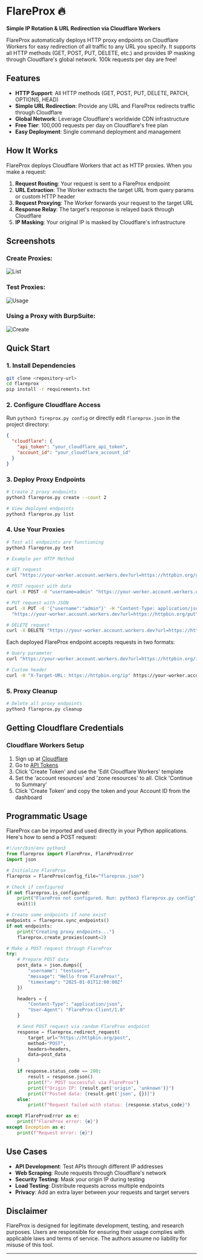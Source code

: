 # FlareProx 🔥

**Simple IP Rotation & URL Redirection via Cloudflare Workers** 

FlareProx automatically deploys HTTP proxy endpoints on Cloudflare Workers for easy redirection of all traffic to any URL you specify. It supports all HTTP methods (GET, POST, PUT, DELETE, etc.) and provides IP masking through Cloudflare's global network. 100k requests per day are free!

## Features

- **HTTP Support**: All HTTP methods (GET, POST, PUT, DELETE, PATCH, OPTIONS, HEAD)
- **Simple URL Redirection**: Provide any URL and FlareProx redirects traffic through Cloudflare
- **Global Network**: Leverage Cloudflare's worldwide CDN infrastructure
- **Free Tier**: 100,000 requests per day on Cloudflare's free plan
- **Easy Deployment**: Single command deployment and management

## How It Works

FlareProx deploys Cloudflare Workers that act as HTTP proxies. When you make a request:

1. **Request Routing**: Your request is sent to a FlareProx endpoint
2. **URL Extraction**: The Worker extracts the target URL from query params or custom HTTP header
3. **Request Proxying**: The Worker forwards your request to the target URL
4. **Response Relay**: The target's response is relayed back through Cloudflare
5. **IP Masking**: Your original IP is masked by Cloudflare's infrastructure

## Screenshots
### Create Proxies:
![List](screenshots/proxyscreate.png "list")
### Test Proxies:
![Usage](screenshots/proxys.png "usage")
### Using a Proxy with BurpSuite:
![Create](screenshots/request.png "create")

## Quick Start

### 1. Install Dependencies
```bash
git clone <repository-url>
cd flareprox
pip install -r requirements.txt
```

### 2. Configure Cloudflare Access

Run `python3 fireprox.py config` or directly edit `flareprox.json` in the project directory:
```json
{
  "cloudflare": {
    "api_token": "your_cloudflare_api_token",
    "account_id": "your_cloudflare_account_id"
  }
}
```

### 3. Deploy Proxy Endpoints
```bash
# Create 2 proxy endpoints
python3 flareprox.py create --count 2

# View deployed endpoints
python3 flareprox.py list
```

### 4. Use Your Proxies
```bash
# Test all endpoints are functioning
python3 flareprox.py test

# Example per HTTP Method

# GET request
curl "https://your-worker.account.workers.dev?url=https://httpbin.org/get"

# POST request with data
curl -X POST -d "username=admin" "https://your-worker.account.workers.dev?url=https://httpbin.org/post"

# PUT request with JSON
curl -X PUT -d '{"username":"admin"}' -H "Content-Type: application/json" \
  "https://your-worker.account.workers.dev?url=https://httpbin.org/put"

# DELETE request
curl -X DELETE "https://your-worker.account.workers.dev?url=https://httpbin.org/delete"
```
Each deployed FlareProx endpoint accepts requests in two formats:

```bash
# Query parameter
curl "https://your-worker.account.workers.dev?url=https://httpbin.org/ip"

# Custom header
curl -H "X-Target-URL: https://httpbin.org/ip" https://your-worker.account.workers.dev
```

### 5. Proxy Cleanup
```bash
# Delete all proxy endpoints
python3 flareprox.py cleanup
```


## Getting Cloudflare Credentials

### Cloudflare Workers Setup
1. Sign up at [Cloudflare](https://cloudflare.com)
2. Go to [API Tokens](https://dash.cloudflare.com/profile/api-tokens)
3. Click 'Create Token' and use the 'Edit Cloudflare Workers' template
4. Set the 'account resources' and 'zone resources' to all. Click 'Continue to Summary'
5. Click 'Create Token' and copy the token and your Account ID from the dashboard


## Programmatic Usage

FlareProx can be imported and used directly in your Python applications. Here's how to send a POST request:

```python
#!/usr/bin/env python3
from flareprox import FlareProx, FlareProxError
import json

# Initialize FlareProx
flareprox = FlareProx(config_file="flareprox.json")

# Check if configured
if not flareprox.is_configured:
    print("FlareProx not configured. Run: python3 flareprox.py config")
    exit(1)

# Create some endpoints if none exist
endpoints = flareprox.sync_endpoints()
if not endpoints:
    print("Creating proxy endpoints...")
    flareprox.create_proxies(count=2)

# Make a POST request through FlareProx
try:
    # Prepare POST data
    post_data = json.dumps({
        "username": "testuser",
        "message": "Hello from FlareProx!",
        "timestamp": "2025-01-01T12:00:00Z"
    })

    headers = {
        "Content-Type": "application/json",
        "User-Agent": "FlareProx-Client/1.0"
    }

    # Send POST request via random FlareProx endpoint
    response = flareprox.redirect_request(
        target_url="https://httpbin.org/post",
        method="POST",
        headers=headers,
        data=post_data
    )

    if response.status_code == 200:
        result = response.json()
        print(f"✓ POST successful via FlareProx")
        print(f"Origin IP: {result.get('origin', 'unknown')}")
        print(f"Posted data: {result.get('json', {})}")
    else:
        print(f"Request failed with status: {response.status_code}")

except FlareProxError as e:
    print(f"FlareProx error: {e}")
except Exception as e:
    print(f"Request error: {e}")
```


## Use Cases

- **API Development**: Test APIs through different IP addresses
- **Web Scraping**: Route requests through Cloudflare's network
- **Security Testing**: Mask your origin IP during testing
- **Load Testing**: Distribute requests across multiple endpoints
- **Privacy**: Add an extra layer between your requests and target servers

## Disclaimer

FlareProx is designed for legitimate development, testing, and research purposes. Users are responsible for ensuring their usage complies with applicable laws and terms of service. The authors assume no liability for misuse of this tool.

---
